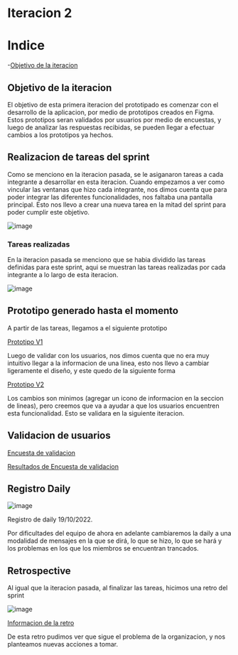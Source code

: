 # Iteracion 2

# Indice

-[Objetivo de la iteracion](#objetivo-de-la-iteracion)

## Objetivo de la iteracion

El objetivo de esta primera iteracion del prototipado es comenzar con el desarrollo de la aplicacion, por medio de prototipos creados en Figma. 
Estos prototipos seran validados por usuarios por medio de encuestas, y luego de analizar las respuestas recibidas, se pueden llegar a efectuar cambios a los prototipos ya hechos.


## Realizacion de tareas del sprint

Como se menciono en la iteracion pasada, se le asiganaron tareas a cada integrante a desarrollar en esta iteracion. Cuando empezamos a ver como vincular las ventanas que hizo cada integrante, nos dimos cuenta que para poder integrar las diferentes funcionalidades, nos faltaba una pantalla principal. Esto nos llevo a crear una nueva tarea en la mitad del sprint para poder cumplir este objetivo.

![image](https://i.imgur.com/8eXdzHU.jpg)

### Tareas realizadas 

En la iteracion pasada se menciono que se habia dividido las tareas definidas para este sprint, aqui se muestran las tareas realizadas por cada integrante a lo largo de esta iteracion.

![image](https://i.imgur.com/yarcNB4.jpg)



## Prototipo generado hasta el momento

A partir de las tareas, llegamos a el siguiente prototipo

[Prototipo V1](./Prototipos/V1.pdf)

Luego de validar con los usuarios, nos dimos cuenta que no era muy intuitivo llegar a la informacion de una linea, esto nos llevo a cambiar ligeramente el diseño, y este quedo de la siguiente forma

[Prototipo V2](./Prototipos/V2.pdf)

Los cambios son minimos (agregar un icono de informacion en la seccion de lineas), pero creemos que va a ayudar a que los usuarios encuentren esta funcionalidad. Esto se validara en la siguiente iteracion.

## Validacion de usuarios

<a href="https://docs.google.com/forms/d/e/1FAIpQLSdz4v2TZwRcXztKyiRj-5eYdIQNu0ji19rUhZ4PKewrkyEjaA/viewform">Encuesta de validacion</a>

[Resultados de Encuesta de validacion](./Encuestas/EncuestaValidacionDeUsuarios.xlsx)


## Registro Daily<a name="Registro_Daily"></a>
![image](https://i.imgur.com/kbVxsl4.png)

Registro de daily 19/10/2022.

Por dificultades del equipo de ahora en adelante cambiaremos la daily a una modalidad de mensajes en la que se dirá, lo que se hizo, lo que se hará y los problemas en los que los miembros se encuentran trancados.


## Retrospective

Al igual que la iteracion pasada, al finalizar las tareas, hicimos una retro del sprint

![image](https://i.imgur.com/Re0bVHS.jpg)

[Informacion de la retro](./Retrospective/RetroIteracion2ISA1.json)

De esta retro pudimos ver que sigue el problema de la organizacion, y nos planteamos nuevas acciones a tomar.

